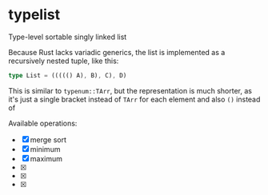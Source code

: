 # typelist
Type-level sortable singly linked list

Because Rust lacks variadic generics, the list is implemented as a recursively nested tuple,
like this:
```rust
type List = ((((() A), B), C), D)
```

This is similar to `typenum::TArr`, but the representation is much shorter,
as it's just a single bracket instead of `TArr` for each element and also `()` instead of 

Available operations:
- [x] merge sort
- [x] minimum
- [x] maximum
- [x] 
- [x]
- [x]
